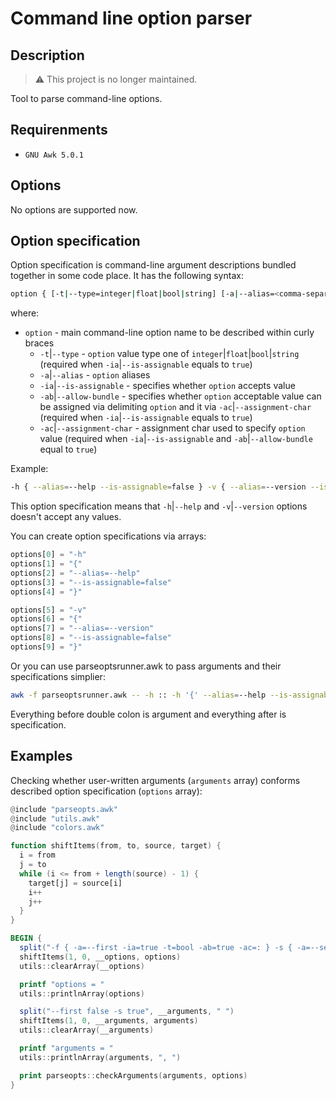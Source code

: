 # Command line option parser

## Description

> ⚠️ This project is no longer maintained.

Tool to parse command-line options.

## Requirenments

- `GNU Awk 5.0.1`

## Options

No options are supported now.

## Option specification

Option specification is command-line argument descriptions bundled together in some code place. It has the following syntax:

```sh
option { [-t|--type=integer|float|bool|string] [-a|--alias=<comma-separated-list>] [-ia|--is-assignable=true|false] [-ab|--allow-bundle=true|false] [-ac|--assignment-char=<char>] }
```

where:

- `option` - main command-line option name to be described within curly braces
  - `-t`|`--type` - `option` value type one of `integer`|`float`|`bool`|`string` (required when `-ia`|`--is-assignable` equals to `true`)
  - `-a`|`--alias` - `option` aliases
  - `-ia`|`--is-assignable` - specifies whether `option` accepts value
  - `-ab`|`--allow-bundle` - specifies whether `option` acceptable value can be assigned via delimiting `option` and it via `-ac`|`--assignment-char` (required when `-ia`|`--is-assignable` equals to `true`)
  - `-ac`|`--assignment-char` - assignment char used to specify `option` value  (required when `-ia`|`--is-assignable` and `-ab`|`--allow-bundle` equal to `true`)

Example:

```sh
-h { --alias=--help --is-assignable=false } -v { --alias=--version --is-assignable=false }
```

This option specification means that `-h`|`--help` and `-v`|`--version` options doesn't accept any values.

You can create option specifications via arrays:

```awk
options[0] = "-h"
options[1] = "{"
options[2] = "--alias=--help"
options[3] = "--is-assignable=false"
options[4] = "}"

options[5] = "-v"
options[6] = "{"
options[7] = "--alias=--version"
options[8] = "--is-assignable=false"
options[9] = "}"
```

Or you can use parseoptsrunner.awk to pass arguments and their specifications simplier:

```sh
awk -f parseoptsrunner.awk -- -h :: -h '{' --alias=--help --is-assignable=false '}' -v '{' --alias=--version --is-assignable=false '}'
```

Everything before double colon is argument and everything after is specification.

## Examples

Checking whether user-written arguments (`arguments` array) conforms described option specification (`options` array):

```awk
@include "parseopts.awk"
@include "utils.awk"
@include "colors.awk"

function shiftItems(from, to, source, target) {
  i = from
  j = to
  while (i <= from + length(source) - 1) {
    target[j] = source[i]
    i++
    j++
  }
}

BEGIN {
  split("-f { -a=--first -ia=true -t=bool -ab=true -ac=: } -s { -a=--second -ia=true -t=bool -ab=true -ac=: }", __options, " ")
  shiftItems(1, 0, __options, options)
  utils::clearArray(__options)

  printf "options = "
  utils::printlnArray(options)

  split("--first false -s true", __arguments, " ")
  shiftItems(1, 0, __arguments, arguments)
  utils::clearArray(__arguments)

  printf "arguments = "
  utils::printlnArray(arguments, ", ")

  print parseopts::checkArguments(arguments, options)
}
```
